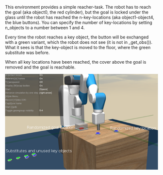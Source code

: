 This environment provides a simple reacher-task. 
The robot has to reach the goal (aka object0, the red cylinder), 
but the goal is locked under the glass until the robot has reached the n-key-locations 
(aka object1-object4, the blue buttons).
You can specify the number of key-locations by setting n_objects to a number between 1 and 4.

Every time the robot reaches a key object, the button will be exchanged with a green variant,
which the robot does not see (it is not in _get_obs()). What it sees is that the key-object is moved
to the floor, where the green substitute was before.

When all key locations have been reached, the cover above the goal is removed and 
the goal is reachable.

![Screenshot of the Environment](CausalDepScreenshot.png)